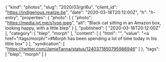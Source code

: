 {
  "kind": "photos",
  "slug": "2020/03/grl6u",
  "client_id": "https://indigenous.realize.be",
  "date": "2020-03-18T20:12:00Z",
  "h": "h-entry",
  "properties": {
    "photo": [
      {
        "photo": "https://media.jvt.me/s1voe.jpeg",
        "alt": "Black cat sitting in an Amazon box, looking happy, with a little blep"
      }
    ],
    "published": [
      "2020-03-18T20:12:00Z"
    ],
    "category": [
      "blep",
      "morph"
    ],
    "content": [
      {
        "html": "",
        "value": "<a href=\"/tags/morph/\">#Morph</a> has been spending a lot of time today in his little box"
      }
    ],
    "syndication": [
      "https://twitter.com/JamieTanna/status/1240371850795986946"
    ]
  },
  "tags": [
    "blep",
    "morph"
  ]
}
